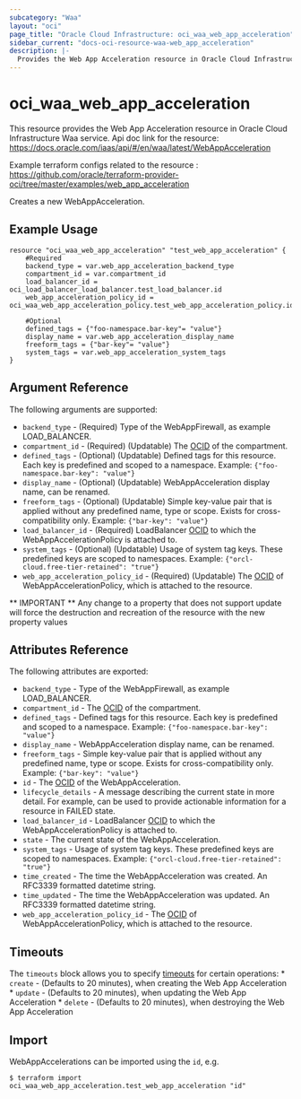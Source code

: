 ```yaml
---
subcategory: "Waa"
layout: "oci"
page_title: "Oracle Cloud Infrastructure: oci_waa_web_app_acceleration"
sidebar_current: "docs-oci-resource-waa-web_app_acceleration"
description: |-
  Provides the Web App Acceleration resource in Oracle Cloud Infrastructure Waa service
---
```


# oci_waa_web_app_acceleration
This resource provides the Web App Acceleration resource in Oracle Cloud Infrastructure Waa service.
Api doc link for the resource: https://docs.oracle.com/iaas/api/#/en/waa/latest/WebAppAcceleration

Example terraform configs related to the resource : https://github.com/oracle/terraform-provider-oci/tree/master/examples/web_app_acceleration

Creates a new WebAppAcceleration.


## Example Usage

```hcl
resource "oci_waa_web_app_acceleration" "test_web_app_acceleration" {
	#Required
	backend_type = var.web_app_acceleration_backend_type
	compartment_id = var.compartment_id
	load_balancer_id = oci_load_balancer_load_balancer.test_load_balancer.id
	web_app_acceleration_policy_id = oci_waa_web_app_acceleration_policy.test_web_app_acceleration_policy.id

	#Optional
	defined_tags = {"foo-namespace.bar-key"= "value"}
	display_name = var.web_app_acceleration_display_name
	freeform_tags = {"bar-key"= "value"}
	system_tags = var.web_app_acceleration_system_tags
}
```

## Argument Reference

The following arguments are supported:

* `backend_type` - (Required) Type of the WebAppFirewall, as example LOAD_BALANCER.
* `compartment_id` - (Required) (Updatable) The [OCID](https://docs.cloud.oracle.com/iaas/Content/General/Concepts/identifiers.htm) of the compartment.
* `defined_tags` - (Optional) (Updatable) Defined tags for this resource. Each key is predefined and scoped to a namespace. Example: `{"foo-namespace.bar-key": "value"}` 
* `display_name` - (Optional) (Updatable) WebAppAcceleration display name, can be renamed.
* `freeform_tags` - (Optional) (Updatable) Simple key-value pair that is applied without any predefined name, type or scope. Exists for cross-compatibility only. Example: `{"bar-key": "value"}` 
* `load_balancer_id` - (Required) LoadBalancer [OCID](https://docs.cloud.oracle.com/iaas/Content/General/Concepts/identifiers.htm) to which the WebAppAccelerationPolicy is attached to.
* `system_tags` - (Optional) (Updatable) Usage of system tag keys. These predefined keys are scoped to namespaces. Example: `{"orcl-cloud.free-tier-retained": "true"}` 
* `web_app_acceleration_policy_id` - (Required) (Updatable) The [OCID](https://docs.cloud.oracle.com/iaas/Content/General/Concepts/identifiers.htm) of WebAppAccelerationPolicy, which is attached to the resource.


** IMPORTANT **
Any change to a property that does not support update will force the destruction and recreation of the resource with the new property values

## Attributes Reference

The following attributes are exported:

* `backend_type` - Type of the WebAppFirewall, as example LOAD_BALANCER.
* `compartment_id` - The [OCID](https://docs.cloud.oracle.com/iaas/Content/General/Concepts/identifiers.htm) of the compartment.
* `defined_tags` - Defined tags for this resource. Each key is predefined and scoped to a namespace. Example: `{"foo-namespace.bar-key": "value"}` 
* `display_name` - WebAppAcceleration display name, can be renamed.
* `freeform_tags` - Simple key-value pair that is applied without any predefined name, type or scope. Exists for cross-compatibility only. Example: `{"bar-key": "value"}` 
* `id` - The [OCID](https://docs.cloud.oracle.com/iaas/Content/General/Concepts/identifiers.htm) of the WebAppAcceleration.
* `lifecycle_details` - A message describing the current state in more detail. For example, can be used to provide actionable information for a resource in FAILED state. 
* `load_balancer_id` - LoadBalancer [OCID](https://docs.cloud.oracle.com/iaas/Content/General/Concepts/identifiers.htm) to which the WebAppAccelerationPolicy is attached to.
* `state` - The current state of the WebAppAcceleration.
* `system_tags` - Usage of system tag keys. These predefined keys are scoped to namespaces. Example: `{"orcl-cloud.free-tier-retained": "true"}` 
* `time_created` - The time the WebAppAcceleration was created. An RFC3339 formatted datetime string.
* `time_updated` - The time the WebAppAcceleration was updated. An RFC3339 formatted datetime string.
* `web_app_acceleration_policy_id` - The [OCID](https://docs.cloud.oracle.com/iaas/Content/General/Concepts/identifiers.htm) of WebAppAccelerationPolicy, which is attached to the resource.

## Timeouts

The `timeouts` block allows you to specify [timeouts](https://registry.terraform.io/providers/oracle/oci/latest/docs/guides/changing_timeouts) for certain operations:
	* `create` - (Defaults to 20 minutes), when creating the Web App Acceleration
	* `update` - (Defaults to 20 minutes), when updating the Web App Acceleration
	* `delete` - (Defaults to 20 minutes), when destroying the Web App Acceleration


## Import

WebAppAccelerations can be imported using the `id`, e.g.

```
$ terraform import oci_waa_web_app_acceleration.test_web_app_acceleration "id"
```

